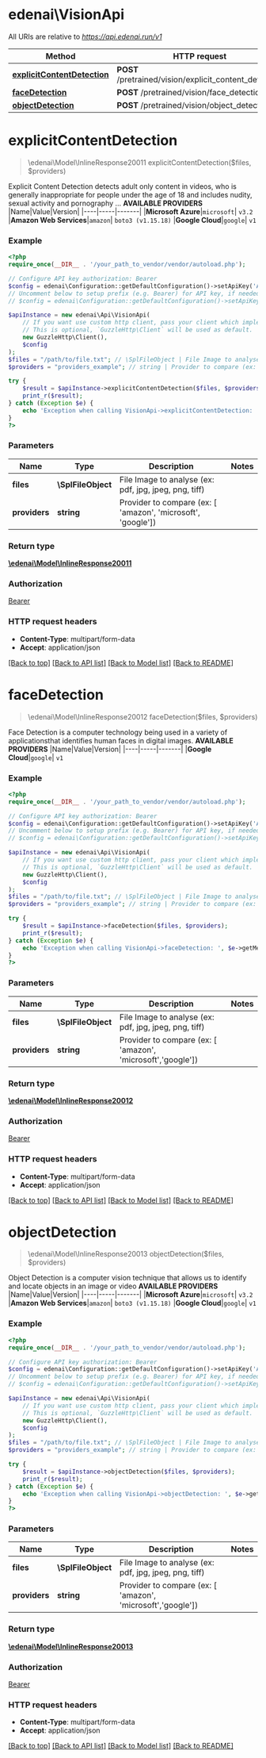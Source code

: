 # edenai\VisionApi

All URIs are relative to *https://api.edenai.run/v1*

Method | HTTP request | Description
------------- | ------------- | -------------
[**explicitContentDetection**](VisionApi.md#explicitContentDetection) | **POST** /pretrained/vision/explicit_content_detection | 
[**faceDetection**](VisionApi.md#faceDetection) | **POST** /pretrained/vision/face_detection | 
[**objectDetection**](VisionApi.md#objectDetection) | **POST** /pretrained/vision/object_detection | 


# **explicitContentDetection**
> \edenai\Model\InlineResponse20011 explicitContentDetection($files, $providers)



Explicit Content Detection detects adult only content in videos, who is generally inappropriate for people under the age of 18 and includes nudity, sexual activity and pornography ...  **AVAILABLE PROVIDERS**   |Name|Value|Version| |----|-----|-------| |**Microsoft Azure**|`microsoft`| `v3.2`  |**Amazon Web Services**|`amazon`| `boto3 (v1.15.18)`  |**Google Cloud**|`google`| `v1`

### Example
```php
<?php
require_once(__DIR__ . '/your_path_to_vendor/vendor/autoload.php');

// Configure API key authorization: Bearer
$config = edenai\Configuration::getDefaultConfiguration()->setApiKey('Authorization', 'YOUR_API_KEY');
// Uncomment below to setup prefix (e.g. Bearer) for API key, if needed
// $config = edenai\Configuration::getDefaultConfiguration()->setApiKeyPrefix('Authorization', 'Bearer');

$apiInstance = new edenai\Api\VisionApi(
    // If you want use custom http client, pass your client which implements `GuzzleHttp\ClientInterface`.
    // This is optional, `GuzzleHttp\Client` will be used as default.
    new GuzzleHttp\Client(),
    $config
);
$files = "/path/to/file.txt"; // \SplFileObject | File Image to analyse (ex: pdf, jpg, jpeg, png, tiff)
$providers = "providers_example"; // string | Provider to compare (ex: [ 'amazon', 'microsoft', 'google'])

try {
    $result = $apiInstance->explicitContentDetection($files, $providers);
    print_r($result);
} catch (Exception $e) {
    echo 'Exception when calling VisionApi->explicitContentDetection: ', $e->getMessage(), PHP_EOL;
}
?>
```

### Parameters

Name | Type | Description  | Notes
------------- | ------------- | ------------- | -------------
 **files** | **\SplFileObject**| File Image to analyse (ex: pdf, jpg, jpeg, png, tiff) |
 **providers** | **string**| Provider to compare (ex: [ &#39;amazon&#39;, &#39;microsoft&#39;, &#39;google&#39;]) |

### Return type

[**\edenai\Model\InlineResponse20011**](../Model/InlineResponse20011.md)

### Authorization

[Bearer](../../README.md#Bearer)

### HTTP request headers

 - **Content-Type**: multipart/form-data
 - **Accept**: application/json

[[Back to top]](#) [[Back to API list]](../../README.md#documentation-for-api-endpoints) [[Back to Model list]](../../README.md#documentation-for-models) [[Back to README]](../../README.md)

# **faceDetection**
> \edenai\Model\InlineResponse20012 faceDetection($files, $providers)



Face Detection is a computer technology being used in a variety of applicationsthat identifies human faces in digital images.  **AVAILABLE PROVIDERS**   |Name|Value|Version| |----|-----|-------| |**Google Cloud**|`google`| `v1`

### Example
```php
<?php
require_once(__DIR__ . '/your_path_to_vendor/vendor/autoload.php');

// Configure API key authorization: Bearer
$config = edenai\Configuration::getDefaultConfiguration()->setApiKey('Authorization', 'YOUR_API_KEY');
// Uncomment below to setup prefix (e.g. Bearer) for API key, if needed
// $config = edenai\Configuration::getDefaultConfiguration()->setApiKeyPrefix('Authorization', 'Bearer');

$apiInstance = new edenai\Api\VisionApi(
    // If you want use custom http client, pass your client which implements `GuzzleHttp\ClientInterface`.
    // This is optional, `GuzzleHttp\Client` will be used as default.
    new GuzzleHttp\Client(),
    $config
);
$files = "/path/to/file.txt"; // \SplFileObject | File Image to analyse (ex: pdf, jpg, jpeg, png, tiff)
$providers = "providers_example"; // string | Provider to compare (ex: [ 'amazon', 'microsoft','google'])

try {
    $result = $apiInstance->faceDetection($files, $providers);
    print_r($result);
} catch (Exception $e) {
    echo 'Exception when calling VisionApi->faceDetection: ', $e->getMessage(), PHP_EOL;
}
?>
```

### Parameters

Name | Type | Description  | Notes
------------- | ------------- | ------------- | -------------
 **files** | **\SplFileObject**| File Image to analyse (ex: pdf, jpg, jpeg, png, tiff) |
 **providers** | **string**| Provider to compare (ex: [ &#39;amazon&#39;, &#39;microsoft&#39;,&#39;google&#39;]) |

### Return type

[**\edenai\Model\InlineResponse20012**](../Model/InlineResponse20012.md)

### Authorization

[Bearer](../../README.md#Bearer)

### HTTP request headers

 - **Content-Type**: multipart/form-data
 - **Accept**: application/json

[[Back to top]](#) [[Back to API list]](../../README.md#documentation-for-api-endpoints) [[Back to Model list]](../../README.md#documentation-for-models) [[Back to README]](../../README.md)

# **objectDetection**
> \edenai\Model\InlineResponse20013 objectDetection($files, $providers)



Object Detection is a computer vision technique that allows us to identify and locate objects in an image or video  **AVAILABLE PROVIDERS**   |Name|Value|Version| |----|-----|-------| |**Microsoft Azure**|`microsoft`| `v3.2`  |**Amazon Web Services**|`amazon`| `boto3 (v1.15.18)`  |**Google Cloud**|`google`| `v1`

### Example
```php
<?php
require_once(__DIR__ . '/your_path_to_vendor/vendor/autoload.php');

// Configure API key authorization: Bearer
$config = edenai\Configuration::getDefaultConfiguration()->setApiKey('Authorization', 'YOUR_API_KEY');
// Uncomment below to setup prefix (e.g. Bearer) for API key, if needed
// $config = edenai\Configuration::getDefaultConfiguration()->setApiKeyPrefix('Authorization', 'Bearer');

$apiInstance = new edenai\Api\VisionApi(
    // If you want use custom http client, pass your client which implements `GuzzleHttp\ClientInterface`.
    // This is optional, `GuzzleHttp\Client` will be used as default.
    new GuzzleHttp\Client(),
    $config
);
$files = "/path/to/file.txt"; // \SplFileObject | File Image to analyse (ex: pdf, jpg, jpeg, png, tiff)
$providers = "providers_example"; // string | Provider to compare (ex: [ 'amazon', 'microsoft','google'])

try {
    $result = $apiInstance->objectDetection($files, $providers);
    print_r($result);
} catch (Exception $e) {
    echo 'Exception when calling VisionApi->objectDetection: ', $e->getMessage(), PHP_EOL;
}
?>
```

### Parameters

Name | Type | Description  | Notes
------------- | ------------- | ------------- | -------------
 **files** | **\SplFileObject**| File Image to analyse (ex: pdf, jpg, jpeg, png, tiff) |
 **providers** | **string**| Provider to compare (ex: [ &#39;amazon&#39;, &#39;microsoft&#39;,&#39;google&#39;]) |

### Return type

[**\edenai\Model\InlineResponse20013**](../Model/InlineResponse20013.md)

### Authorization

[Bearer](../../README.md#Bearer)

### HTTP request headers

 - **Content-Type**: multipart/form-data
 - **Accept**: application/json

[[Back to top]](#) [[Back to API list]](../../README.md#documentation-for-api-endpoints) [[Back to Model list]](../../README.md#documentation-for-models) [[Back to README]](../../README.md)

